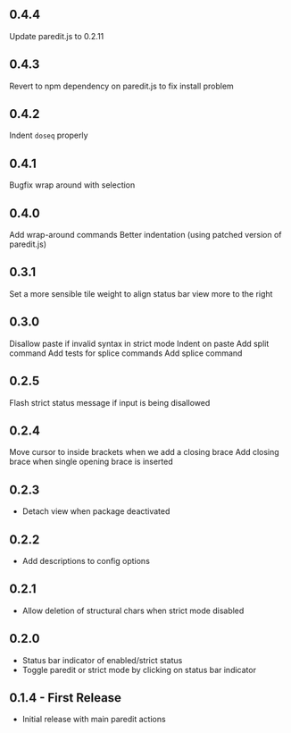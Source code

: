 ## 0.4.4
Update paredit.js to 0.2.11

## 0.4.3
Revert to npm dependency on paredit.js to fix install problem

## 0.4.2
Indent `doseq` properly

## 0.4.1
Bugfix wrap around with selection

## 0.4.0
Add wrap-around commands
Better indentation (using patched version of paredit.js)

## 0.3.1
Set a more sensible tile weight to align status bar view more to the right

## 0.3.0
Disallow paste if invalid syntax in strict mode
Indent on paste
Add split command
Add tests for splice commands
Add splice command

## 0.2.5
Flash strict status message if input is being disallowed

## 0.2.4
Move cursor to inside brackets when we add a closing brace
Add closing brace when single opening brace is inserted

## 0.2.3
* Detach view when package deactivated

## 0.2.2
* Add descriptions to config options

## 0.2.1
* Allow deletion of structural chars when strict mode disabled

## 0.2.0
* Status bar indicator of enabled/strict status
* Toggle paredit or strict mode by clicking on status bar indicator

## 0.1.4 - First Release
* Initial release with main paredit actions
